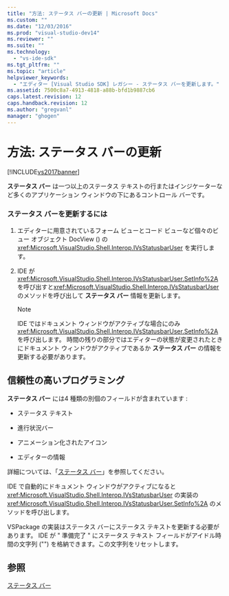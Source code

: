 ```yaml
---
title: "方法: ステータス バーの更新 | Microsoft Docs"
ms.custom: ""
ms.date: "12/03/2016"
ms.prod: "visual-studio-dev14"
ms.reviewer: ""
ms.suite: ""
ms.technology: 
  - "vs-ide-sdk"
ms.tgt_pltfrm: ""
ms.topic: "article"
helpviewer_keywords: 
  - "エディター [Visual Studio SDK] レガシー - ステータス バーを更新します。"
ms.assetid: 7500c8a7-4913-4818-a88b-bfd1b9887cb6
caps.latest.revision: 12
caps.handback.revision: 12
ms.author: "gregvanl"
manager: "ghogen"
---
```

# 方法: ステータス バーの更新
[!INCLUDE[vs2017banner](../code-quality/includes/vs2017banner.md)]

**ステータス バー**  は一つ以上のステータス テキストの行またはインジケーターなど多くのアプリケーション ウィンドウの下にあるコントロール バーです。  
  
### ステータス バーを更新するには  
  
1.  エディターに用意されているフォーム ビューとコード ビューなど個々のビュー オブジェクト DocView \(\) の <xref:Microsoft.VisualStudio.Shell.Interop.IVsStatusbarUser> を実行します。  
  
2.  IDE が <xref:Microsoft.VisualStudio.Shell.Interop.IVsStatusbarUser.SetInfo%2A> を呼び出すと<xref:Microsoft.VisualStudio.Shell.Interop.IVsStatusbarUser> のメソッドを呼び出して  **ステータス バー**  情報を更新します。  
  
    > [!NOTE]
    >  IDE ではドキュメント ウィンドウがアクティブな場合にのみ <xref:Microsoft.VisualStudio.Shell.Interop.IVsStatusbarUser.SetInfo%2A> を呼び出します。  時間の残りの部分ではエディターの状態が変更されたときにドキュメント ウィンドウがアクティブであるか **ステータス バー**  の情報を更新する必要があります。  
  
## 信頼性の高いプログラミング  
 **ステータス バー**  には4 種類の別個のフィールドが含まれています :  
  
-   ステータス テキスト  
  
-   進行状況バー  
  
-   アニメーション化されたアイコン  
  
-   エディターの情報  
  
 詳細については、「[ステータス バー](/visual-cpp/mfc/status-bars)」を参照してください。  
  
 IDE で自動的にドキュメント ウィンドウがアクティブになると <xref:Microsoft.VisualStudio.Shell.Interop.IVsStatusbarUser> の実装の <xref:Microsoft.VisualStudio.Shell.Interop.IVsStatusbarUser.SetInfo%2A> のメソッドを呼び出します。  
  
 VSPackage の実装はステータス バーにステータス テキストを更新する必要があります。  IDE が " 準備完了 " にステータス テキスト フィールドがアイドル時間の文字列 \(""\) を格納できます。この文字列をリセットします。  
  
## 参照  
 [ステータス バー](/visual-cpp/mfc/status-bars)